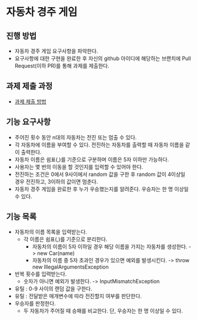 # 자동차 경주 게임
## 진행 방법
* 자동차 경주 게임 요구사항을 파악한다.
* 요구사항에 대한 구현을 완료한 후 자신의 github 아이디에 해당하는 브랜치에 Pull Request(이하 PR)를 통해 과제를 제출한다.

## 과제 제출 과정
* [과제 제출 방법](https://github.com/next-step/nextstep-docs/tree/master/precourse)

## 기능 요구사항
* 주어진 횟수 동안 n대의 자동차는 전진 또는 멈출 수 있다.
* 각 자동차에 이름을 부여할 수 있다. 전진하는 자동차를 출력할 때 자동차 이름을 같이 출력한다.
* 자동차 이름은 쉼표(,)를 기준으로 구분하며 이름은 5자 이하만 가능하다.
* 사용자는 몇 번의 이동을 할 것인지를 입력할 수 있어야 한다.
* 전진하는 조건은 0에서 9사이에서 random 값을 구한 후 random 값이 4이상일 경우 전진하고, 3이하의 값이면 멈춘다.
* 자동차 경주 게임을 완료한 후 누가 우승했는지를 알려준다. 우승자는 한 명 이상일 수 있다.

## 기능 목록
* 자동차의 이름 목록을 입력받는다.
  * 각 이름은 쉼표(,)를 기준으로 분리한다.
    * 자동차의 이름이 5자 이하일 경우 해당 이름을 가지는 자동차를 생성한다. -> new Car(name)
    * 자동차의 이름 중 5자 초과인 경우가 있으면 예외를 발생시킨다. -> throw new IllegalArgumentsException
* 반복 횟수를 입력받는다.
  * 숫자가 아니면 예외가 발생한다. -> InputMismatchException
* 유틸 : 0-9 사이의 랜덤 값을 구한다.
* 유틸 : 전달받은 매개변수에 따라 전진할지 여부를 판단한다.
* 우승자를 판정한다.
  * 두 자동차가 주어질 때 승패를 비교한다. 단, 우승자는 한 명 이상일 수 있다.